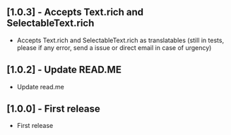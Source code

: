 ## [1.0.3] - Accepts Text.rich and SelectableText.rich

* Accepts Text.rich and SelectableText.rich as translatables (still in tests, please if any error, send a issue or direct email in case of urgency)

## [1.0.2] - Update READ.ME

* Update read.me

## [1.0.0] - First release

* First release
